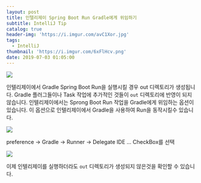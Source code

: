 ```yaml
---
layout: post
title: 인텔리제이 Spring Boot Run Gradle에게 위임하기
subtitle: IntelliJ Tip
catalog: true
header-img: 'https://i.imgur.com/avC1Xor.jpg'
tags:
  - IntelliJ
thumbnail: 'https://i.imgur.com/6xFlHcv.png'
date: 2019-07-03 01:05:00
---
```




![](https://github.com/cheese10yun/IntelliJ/raw/master/assets/out-dir.png)

인텔리제이에서 Gradle Spring Boot Run을 실행시킬 경우 out 디렉토리가 생성됩니다. Gradle 플러그들이나 Task 작업에 추가적인 것들이 `out` 디렉토리에 반영이 되지 않습니다. 인텔리제이에서는 Sprong Boot Run 작업을 Gradle에게 위임하는 옵션이 있습니다. 이 옵션으로 인텔리제이에서 Gradle을 사용하여 Run을 동작시킬수 있습니다.


![](https://github.com/cheese10yun/IntelliJ/raw/master/assets/intellij-delegate-build.png)

preference -> Gradle -> Runner -> Delegate IDE ... CheckBox를 선택


![](https://github.com/cheese10yun/IntelliJ/raw/master/assets/non-out-dir.png)

이제 인텔리제이를 실행하더라도 `out` 디렉토리가 생성되지 않은것을 확인할 수 있습니다.